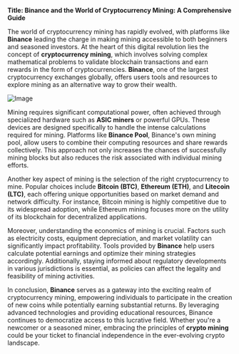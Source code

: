 **Title: Binance and the World of Cryptocurrency Mining: A Comprehensive Guide**

The world of cryptocurrency mining has rapidly evolved, with platforms like **Binance** leading the charge in making mining accessible to both beginners and seasoned investors. At the heart of this digital revolution lies the concept of **cryptocurrency mining**, which involves solving complex mathematical problems to validate blockchain transactions and earn rewards in the form of cryptocurrencies. **Binance**, one of the largest cryptocurrency exchanges globally, offers users tools and resources to explore mining as an alternative way to grow their wealth.

![Image](https://github.com/user-attachments/assets/b8266eee-691e-4ee1-99ef-bfa10d234fd4)

Mining requires significant computational power, often achieved through specialized hardware such as **ASIC miners** or powerful GPUs. These devices are designed specifically to handle the intense calculations required for mining. Platforms like **Binance Pool**, Binance's own mining pool, allow users to combine their computing resources and share rewards collectively. This approach not only increases the chances of successfully mining blocks but also reduces the risk associated with individual mining efforts.

Another key aspect of mining is the selection of the right cryptocurrency to mine. Popular choices include **Bitcoin (BTC)**, **Ethereum (ETH)**, and **Litecoin (LTC)**, each offering unique opportunities based on market demand and network difficulty. For instance, Bitcoin mining is highly competitive due to its widespread adoption, while Ethereum mining focuses more on the utility of its blockchain for decentralized applications.

Moreover, understanding the economics of mining is crucial. Factors such as electricity costs, equipment depreciation, and market volatility can significantly impact profitability. Tools provided by **Binance** help users calculate potential earnings and optimize their mining strategies accordingly. Additionally, staying informed about regulatory developments in various jurisdictions is essential, as policies can affect the legality and feasibility of mining activities.

In conclusion, **Binance** serves as a gateway into the exciting realm of cryptocurrency mining, empowering individuals to participate in the creation of new coins while potentially earning substantial returns. By leveraging advanced technologies and providing educational resources, Binance continues to democratize access to this lucrative field. Whether you're a newcomer or a seasoned miner, embracing the principles of **crypto mining** could be your ticket to financial independence in the ever-evolving crypto landscape.